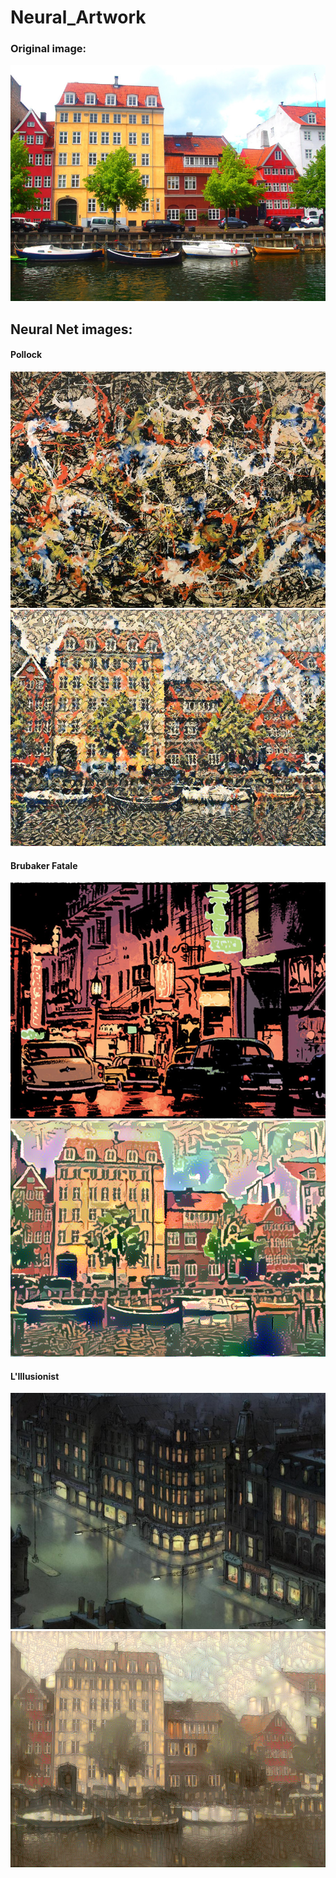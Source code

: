 # Neural_Artwork


[imageOrig]: ./Images/copenhagen.jpg "Copenhagen"
[imageTrain1]: ./Images/pollock.jpg "Pollock"
[imageTrain2]: ./Images/fatale.jpg "Brubaker"
[imageTrain3]: ./Images/illisuionist_Street.jpg "L'Illusionist"
[imageResult1]: ./Results/pollock.png "Pollock"
[imageResult2]: ./Results/brubaker.png "Brubaker"
[imageResult3]: ./Results/Illusionist.png "L'Illusionist"

### Original image:
![Orig][imageOrig]

## Neural Net images:

#### Pollock
![a][imageTrain1]
![a][imageResult1]

#### Brubaker Fatale
![b][imageTrain2]
![b][imageResult2]

#### L'Illusionist
![c][imageTrain3]
![c][imageResult3]

